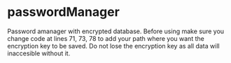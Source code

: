 # passwordManager
Password amanager with encrypted database. Before using make sure you change code at lines 71, 73, 78 to add your path where you want the encryption key to be saved.
Do not lose the encryption key as all data will inaccesible without it.
